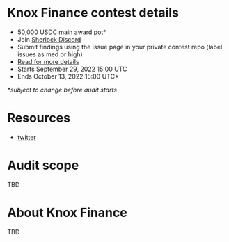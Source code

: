 # Knox Finance contest details

- 50,000 USDC main award pot\*
- Join [Sherlock Discord](https://discord.gg/MABEWyASkp)
- Submit findings using the issue page in your private contest repo (label issues as med or high)
- [Read for more details](https://docs.sherlock.xyz/audits/watsons)
- Starts September 29, 2022 15:00 UTC
- Ends October 13, 2022 15:00 UTC\*

_\*subject to change before audit starts_

# Resources

- [twitter](https://twitter.com/knox_finance)

# Audit scope

TBD

# About Knox Finance

TBD
